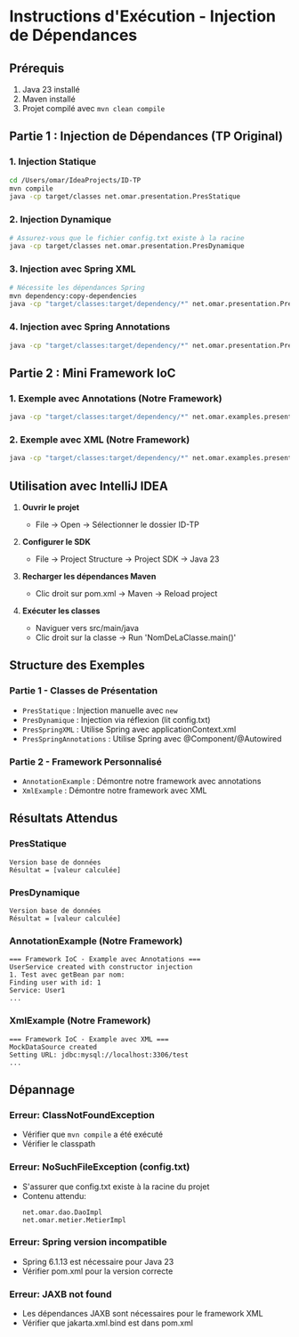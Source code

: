 # Instructions d'Exécution - Injection de Dépendances

## Prérequis
1. Java 23 installé
2. Maven installé
3. Projet compilé avec `mvn clean compile`

## Partie 1 : Injection de Dépendances (TP Original)

### 1. Injection Statique
```bash
cd /Users/omar/IdeaProjects/ID-TP
mvn compile
java -cp target/classes net.omar.presentation.PresStatique
```

### 2. Injection Dynamique
```bash
# Assurez-vous que le fichier config.txt existe à la racine
java -cp target/classes net.omar.presentation.PresDynamique
```

### 3. Injection avec Spring XML
```bash
# Nécessite les dépendances Spring
mvn dependency:copy-dependencies
java -cp "target/classes:target/dependency/*" net.omar.presentation.PresSpringXML
```

### 4. Injection avec Spring Annotations
```bash
java -cp "target/classes:target/dependency/*" net.omar.presentation.PresSpringAnnotations
```

## Partie 2 : Mini Framework IoC

### 1. Exemple avec Annotations (Notre Framework)
```bash
java -cp "target/classes:target/dependency/*" net.omar.examples.presentation.AnnotationExample
```

### 2. Exemple avec XML (Notre Framework)
```bash
java -cp "target/classes:target/dependency/*" net.omar.examples.presentation.XmlExample
```

## Utilisation avec IntelliJ IDEA

1. **Ouvrir le projet**
   - File → Open → Sélectionner le dossier ID-TP

2. **Configurer le SDK**
   - File → Project Structure → Project SDK → Java 23

3. **Recharger les dépendances Maven**
   - Clic droit sur pom.xml → Maven → Reload project

4. **Exécuter les classes**
   - Naviguer vers src/main/java
   - Clic droit sur la classe → Run 'NomDeLaClasse.main()'

## Structure des Exemples

### Partie 1 - Classes de Présentation
- `PresStatique` : Injection manuelle avec `new`
- `PresDynamique` : Injection via réflexion (lit config.txt)
- `PresSpringXML` : Utilise Spring avec applicationContext.xml
- `PresSpringAnnotations` : Utilise Spring avec @Component/@Autowired

### Partie 2 - Framework Personnalisé
- `AnnotationExample` : Démontre notre framework avec annotations
- `XmlExample` : Démontre notre framework avec XML

## Résultats Attendus

### PresStatique
```
Version base de données
Résultat = [valeur calculée]
```

### PresDynamique
```
Version base de données
Résultat = [valeur calculée]
```

### AnnotationExample (Notre Framework)
```
=== Framework IoC - Example avec Annotations ===
UserService created with constructor injection
1. Test avec getBean par nom:
Finding user with id: 1
Service: User1
...
```

### XmlExample (Notre Framework)
```
=== Framework IoC - Example avec XML ===
MockDataSource created
Setting URL: jdbc:mysql://localhost:3306/test
...
```

## Dépannage

### Erreur: ClassNotFoundException
- Vérifier que `mvn compile` a été exécuté
- Vérifier le classpath

### Erreur: NoSuchFileException (config.txt)
- S'assurer que config.txt existe à la racine du projet
- Contenu attendu:
  ```
  net.omar.dao.DaoImpl
  net.omar.metier.MetierImpl
  ```

### Erreur: Spring version incompatible
- Spring 6.1.13 est nécessaire pour Java 23
- Vérifier pom.xml pour la version correcte

### Erreur: JAXB not found
- Les dépendances JAXB sont nécessaires pour le framework XML
- Vérifier que jakarta.xml.bind est dans pom.xml